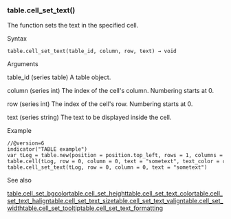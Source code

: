 ### table.cell\_set\_text()

The function sets the text in the specified cell.

Syntax

```
table.cell_set_text(table_id, column, row, text) → void
```

Arguments

table\_id (series table) A table object.

column (series int) The index of the cell's column. Numbering starts at 0.

row (series int) The index of the cell's row. Numbering starts at 0.

text (series string) The text to be displayed inside the cell.

Example

```
//@version=6  
indicator("TABLE example")  
var tLog = table.new(position = position.top_left, rows = 1, columns = 2, bgcolor = color.yellow, border_width=1)  
table.cell(tLog, row = 0, column = 0, text = "sometext", text_color = color.blue)  
table.cell_set_text(tLog, row = 0, column = 0, text = "sometext")
```

See also

[table.cell\_set\_bgcolor](#fun_table.cell_set_bgcolor)[table.cell\_set\_height](#fun_table.cell_set_height)[table.cell\_set\_text\_color](#fun_table.cell_set_text_color)[table.cell\_set\_text\_halign](#fun_table.cell_set_text_halign)[table.cell\_set\_text\_size](#fun_table.cell_set_text_size)[table.cell\_set\_text\_valign](#fun_table.cell_set_text_valign)[table.cell\_set\_width](#fun_table.cell_set_width)[table.cell\_set\_tooltip](#fun_table.cell_set_tooltip)[table.cell\_set\_text\_formatting](#fun_table.cell_set_text_formatting)
